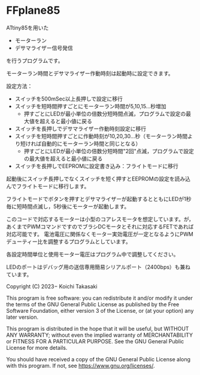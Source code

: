# FFplane85
ATtiny85を用いた
- モーターラン
- デサマライザー信号発信

を行うプログラムです。

モーターラン時間とデサマライザー作動時刻は起動時に設定できます。

設定方法：
- スイッチを500mSec以上長押しで設定に移行
- スイッチを短時間押すごとにモーターラン時間が5,10,15...秒増加
   - 押すごとにLEDが最小単位の倍数分短時間点滅，プログラムで設定の最大値を超えると最小値に戻る
- スイッチを長押しでデサマライザー作動時刻設定に移行
- スイッチを短時間押すごとに作動時刻が10,20,30...秒（モーターラン時間より短ければ自動的にモーターラン時間と同じとなる）
   - 押すごとにLEDが最小単位の倍数分短時間"2回"点滅，プログラムで設定の最大値を超えると最小値に戻る
- スイッチを長押しでEEPROMに設定書き込み：フライトモードに移行

起動後にスイッチ長押しでなくスイッチを短く押すとEEPROMの設定を読み込んでフライトモードに移行します。

フライトモードでボタンを押すとデサマライザーが起動するとともにLEDが1秒毎に短時間点滅し，5秒後にモーターが起動します。

このコードで対応するモーターは小型のコアレスモータを想定しています。が，あくまでPWMコマンドですのでブラシDCモータとそれに対応するFETであれば対応可能です。
電池電圧に関係なくモーター実効電圧が一定となるようにPWMデューティー比を調整するプログラムとしています。

各設定時間単位と使用モーター電圧はプログラム中で調整してください。

LEDのポートはデバッグ用の送信専用簡易シリアルポート（2400bps）も兼ねています。

Copyright (C) 2023− Koichi Takasaki

This program is free software: you can redistribute it and/or modify
it under the terms of the GNU General Public License as published by
the Free Software Foundation, either version 3 of the License, or
(at your option) any later version.

This program is distributed in the hope that it will be useful,
but WITHOUT ANY WARRANTY; without even the implied warranty of
MERCHANTABILITY or FITNESS FOR A PARTICULAR PURPOSE.  See the
GNU General Public License for more details.

You should have received a copy of the GNU General Public License
along with this program.  If not, see <https://www.gnu.org/licenses/>.

